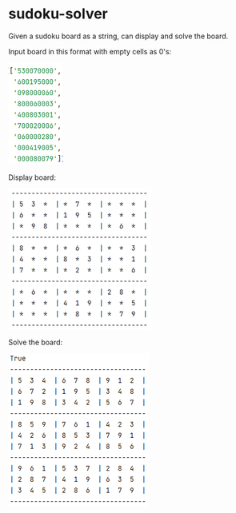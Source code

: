 # sudoku-solver
Given a sudoku board as a string, can display and solve the board.

Input board in this format with empty cells as 0's:

![input string](https://github.com/ryan-shnitman/sudoku-solver/blob/main/imgs/Capture.PNG?raw=true)

Display board:

![display board](https://github.com/ryan-shnitman/sudoku-solver/blob/main/imgs/cap2.PNG?raw=true)

Solve the board:

![solved baord](https://github.com/ryan-shnitman/sudoku-solver/blob/main/imgs/cap3.PNG?raw=true)
